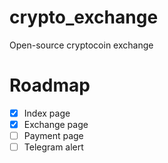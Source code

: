 # crypto_exchange
Open-source cryptocoin exchange

# Roadmap
- [x] Index page
- [x] Exchange page
- [ ] Payment page
- [ ] Telegram alert
